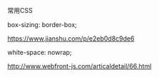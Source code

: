 常用CSS

box-sizing: border-box;

https://www.jianshu.com/p/e2eb0d8c9de6

white-space: nowrap;

http://www.webfront-js.com/articaldetail/66.html

